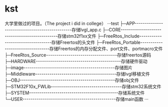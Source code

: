 # kst
大学里做过的项目。（The project i did in college）
···test
├─APP-----------------------------------------------存储lvgl_app.c
├─CORE----------------------------------------------存储stm32f1xx文件
├─FreeRtos_Include----------------------------------存储Freertos的头文件
├─FreeRtos_Portable---------------------------------存储Freertos的内存分配文件、port文件、portmacro文件
├─FreeRtos_Source-----------------------------------存储freertos源码
├─HARDWARE------------------------------------------存储硬件驱动
├─image---------------------------------------------存储图片
├─Middleware----------------------------------------存储lvgl移植文件
├─OBJ-----------------------------------------------存储obj文件
├─STM32F10x_FWLib-----------------------------------存储stm32系统文件
├─SYSTEM--------------------------------------------存储系统文件
└─USER----------------------------------------------存储main函数
···
